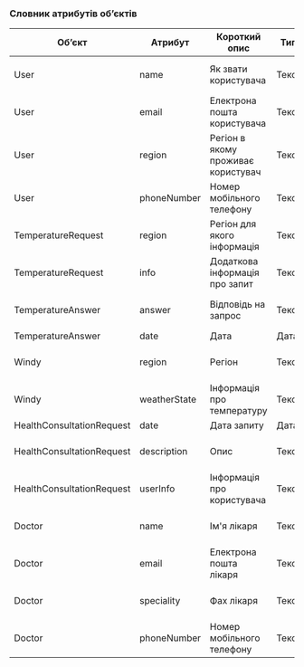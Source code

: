 ### Словник атрибутів об’єктів

| Об’єкт                    | Атрибут      | Короткий опис                      | Тип    | Обмеження              |
|---------------------------|--------------|------------------------------------|--------|------------------------|
| User                      | name         | Як звати користувача               | Текст  | Довжина < 20 символів  |
| User                      | email        | Електрона пошта користувача        | Текст  | Довжина < 30 символів  |
| User                      | region       | Регіон в якому проживає користувач | Текст  | Довжина < 30 символів  |
| User                      | phoneNumber  | Номер мобільного телефону          | Текст  | Довжина < 15 символів  |
| TemperatureRequest        | region       | Регіон для якого інформація        | Текст  | Довжина < 30 символів  |
| TemperatureRequest        | info         | Додаткова інформація про запит     | Текст  | Довжина < 100 символів |
| TemperatureAnswer         | answer       | Відповідь на запрос                | Текст  | Довжина < 100 символів |
| TemperatureAnswer         | date         | Дата                               | Дата   | -                      |
| Windy                     | region       | Регіон                             | Текст  | Довжина < 30 символів  |
| Windy                     | weatherState | Інформація про температуру         | Текст  | Довжина < 100 символів |
| HealthConsultationRequest | date         | Дата запиту                        | Дата   | -                      |
| HealthConsultationRequest | description  | Опис                               | Текст  | Довжина < 100 символів |
| HealthConsultationRequest | userInfo     | Інформація про користувача         | Текст  | Довжина < 100 символів |
| Doctor                    | name         | Ім'я лікаря                        | Текст  | Довжина < 40 символів  |
| Doctor                    | email        | Електрона пошта лікаря             | Текст  | Довжина < 30 символів  |
| Doctor                    | speciality   | Фах лікаря                         | Текст  | Довжина < 30 символів  |
| Doctor                    | phoneNumber  | Номер мобільного телефону          | Текст  | Довжина < 15 символів  |
